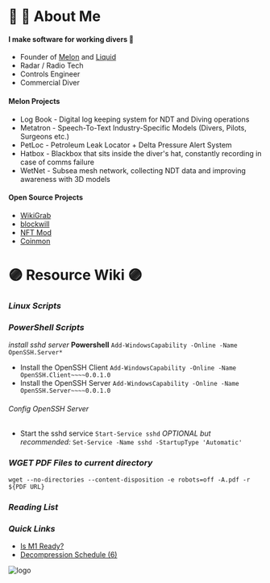 # 🐙 🤿 About Me

#### I make software for working divers 🦯

  + Founder of [Melon](https://www.divemelon.com) and [Liquid](https://www.liquid.cards)
  + Radar / Radio Tech
  + Controls Engineer
  + Commercial Diver


#### Melon Projects

  + Log Book - Digital log keeping system for NDT and Diving operations
  + Metatron - Speech-To-Text Industry-Specific Models (Divers, Pilots, Surgeons etc.)
  + PetLoc - Petroleum Leak Locator + Delta Pressure Alert System
  + Hatbox - Blackbox that sits inside the diver's hat, constantly recording in case of comms failure
  + WetNet - Subsea mesh network, collecting NDT data and improving awareness with 3D models

#### Open Source Projects
  + [WikiGrab](https://github.com/newagemob/wikigrab)
  + [blockwill](https://github.com/newagemob/blockwill)
  + [NFT Mod](https://github.com/newagemob/nft-mod)
  + [Coinmon](https://github.com/newagemob/coinmon)
  

###

# 🟣 Resource Wiki 🟣

### ***Linux Scripts***

### ***PowerShell Scripts***
*install sshd server* **Powershell**
`Add-WindowsCapability -Online -Name OpenSSH.Server*`
+ Install the OpenSSH Client
`Add-WindowsCapability -Online -Name OpenSSH.Client~~~~0.0.1.0`
+ Install the OpenSSH Server
`Add-WindowsCapability -Online -Name OpenSSH.Server~~~~0.0.1.0`
###### Config OpenSSH Server
+ Start the sshd service
`Start-Service sshd`
*OPTIONAL but recommended:*
`Set-Service -Name sshd -StartupType 'Automatic'`

### ***WGET PDF Files to current directory***
```wget --no-directories --content-disposition -e robots=off -A.pdf -r ${PDF URL}```

### ***Reading List***

### ***Quick Links***
+ [Is M1 Ready?](https://isapplesiliconready.com/for/developer)
+ [Decompression Schedule (6)](http://www.usu.edu/scuba/navy_manual6.pdf)

![logo]

[logo]: https://www.freepnglogos.com/uploads/octopus-png/file-supprised-octopus-0.png "Shroud the Octopus"

